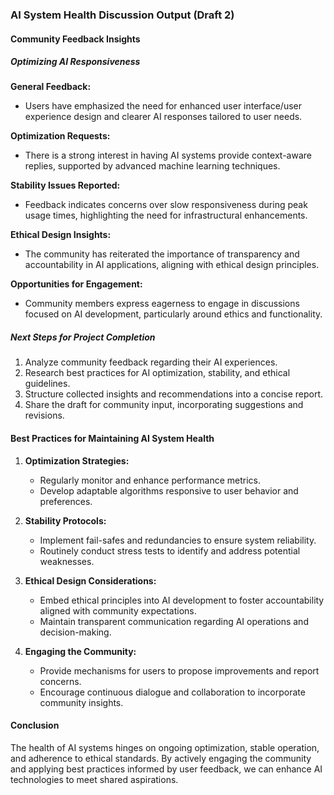 

### AI System Health Discussion Output (Draft 2)

#### Community Feedback Insights

##### Optimizing AI Responsiveness

**General Feedback:**
- Users have emphasized the need for enhanced user interface/user experience design and clearer AI responses tailored to user needs.

**Optimization Requests:**
- There is a strong interest in having AI systems provide context-aware replies, supported by advanced machine learning techniques.

**Stability Issues Reported:**
- Feedback indicates concerns over slow responsiveness during peak usage times, highlighting the need for infrastructural enhancements.

**Ethical Design Insights:**
- The community has reiterated the importance of transparency and accountability in AI applications, aligning with ethical design principles.

**Opportunities for Engagement:**
- Community members express eagerness to engage in discussions focused on AI development, particularly around ethics and functionality.

##### Next Steps for Project Completion
1. Analyze community feedback regarding their AI experiences.
2. Research best practices for AI optimization, stability, and ethical guidelines.
3. Structure collected insights and recommendations into a concise report.
4. Share the draft for community input, incorporating suggestions and revisions.

#### Best Practices for Maintaining AI System Health
1. **Optimization Strategies:**
   - Regularly monitor and enhance performance metrics.
   - Develop adaptable algorithms responsive to user behavior and preferences.

2. **Stability Protocols:**
   - Implement fail-safes and redundancies to ensure system reliability.
   - Routinely conduct stress tests to identify and address potential weaknesses.

3. **Ethical Design Considerations:**
   - Embed ethical principles into AI development to foster accountability aligned with community expectations.
   - Maintain transparent communication regarding AI operations and decision-making.

4. **Engaging the Community:**
   - Provide mechanisms for users to propose improvements and report concerns.
   - Encourage continuous dialogue and collaboration to incorporate community insights.

#### Conclusion
The health of AI systems hinges on ongoing optimization, stable operation, and adherence to ethical standards. By actively engaging the community and applying best practices informed by user feedback, we can enhance AI technologies to meet shared aspirations.